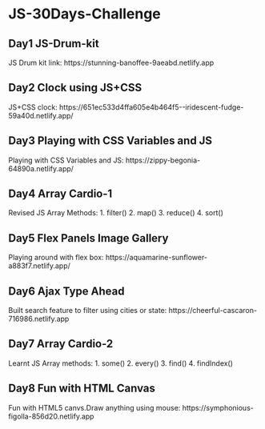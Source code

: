 # JS-30Days-Challenge
<h2>Day1 JS-Drum-kit</h2>
JS Drum kit link:  https://stunning-banoffee-9aeabd.netlify.app 
<h2>Day2 Clock using JS+CSS</h2>
JS+CSS clock: https://651ec533d4ffa605e4b464f5--iridescent-fudge-59a40d.netlify.app/
<h2>Day3 Playing with CSS Variables and JS</h2>
Playing with CSS Variables and JS: https://zippy-begonia-64890a.netlify.app/
<h2>Day4 Array Cardio-1</h2>
Revised JS Array Methods:
1. filter()
2. map()
3. reduce()
4. sort()
<h2>Day5 Flex Panels Image Gallery</h2>
Playing around with flex box: https://aquamarine-sunflower-a883f7.netlify.app/
<h2>Day6 Ajax Type Ahead</h2>
Built search feature to filter using cities or state: https://cheerful-cascaron-716986.netlify.app
<h2>Day7 Array Cardio-2</h2>
Learnt JS Array methods:
1. some()
2. every()
3. find()
4. findIndex()
<h2>Day8 Fun with HTML Canvas</h2>
Fun with HTML5 canvs.Draw anything using mouse:  https://symphonious-figolla-856d20.netlify.app
